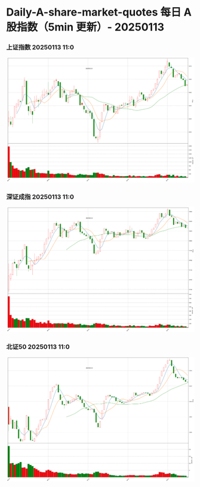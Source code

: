 
# Daily-A-share-market-quotes 每日 A 股指数（5min 更新）- 20250113

### 上证指数 20250113 11:0
![](./fig/2025/1/20250113-sh000001.png)

### 深证成指 20250113 11:0
![](./fig/2025/1/20250113-sz399001.png)

### 北证50 20250113 11:0
![](./fig/2025/1/20250113-bj899050.png)
